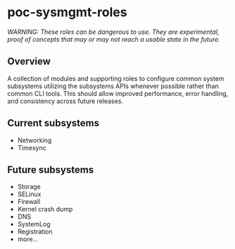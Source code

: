 poc-sysmgmt-roles
=================

_WARNING: These roles can be dangerous to use. They are experimental, proof of concepts that may or may not reach a usable state in the future._

Overview
--------

A collection of modules and supporting roles to configure common system subsystems utilizing the subsystems APIs whenever possible rather than common CLI tools.  This should allow improved performance, error handling, and consistency across future releases.

Current subsystems
------------------

- Networking
- Timesync

Future subsystems
-----------------
- Storage
- SELinux
- Firewall
- Kernel crash dump
- DNS
- SystemLog
- Registration
- more...


